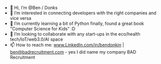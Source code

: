- 👋 Hi, I’m @Ben / Donks
- 👀 I’m interested in connecting developers with the right companies and vice versa
- 🌱 I’m currently learning a bit of Python finally, found a great book "Computer Science for Kids" :D
- 💞️ I’m looking to collaborate with any start-ups in the eco/health tech/IoT/web3.0/AI space
- 📫 How to reach me: www.LinkedIn.com/in/bendonkin | ben@badrecruitment.com - yes I did name my company BAD Recruitment

<!---
BenDonks/BenDonks is a ✨ special ✨ repository because its `README.md` (this file) appears on your GitHub profile.
You can click the Preview link to take a look at your changes.
--->
